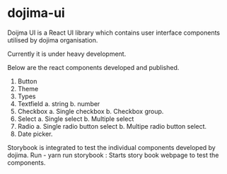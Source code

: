 # dojima-ui

Doijma UI is a React UI library which contains user interface components utilised by dojima organisation.

Currently it is under heavy development.

Below are the react components developed and published.

1. Button
2. Theme
3. Types
4. Textfield
   a. string
   b. number
5. Checkbox
   a. Single checkbox
   b. Checkbox group.
6. Select
   a. Single select
   b. Multiple select
7. Radio
   a. Single radio button select
   b. Multipe radio button select.
8. Date picker.

Storybook is integrated to test the individual components developed by dojima.
Run -
yarn run storybook : Starts story book webpage to test the components.
